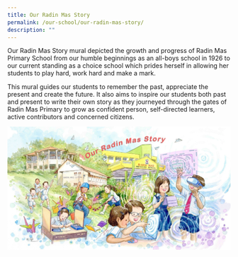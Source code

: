 ```yaml
---
title: Our Radin Mas Story
permalink: /our-school/our-radin-mas-story/
description: ""
---
```

<p>Our Radin Mas Story mural depicted the growth and progress of Radin Mas Primary School from our humble beginnings as an all-boys school in 1926 to our current standing as a choice school which prides herself in allowing her students to play hard, work hard and make a mark.</p>
<p>This mural guides our students to remember the past, appreciate the present and create the future. It also aims to inspire our students both past and present to write their own story as they journeyed through the gates of Radin Mas Primary to grow as confident person, self-directed learners, active contributors and concerned citizens.</p>
<img src="/images/story.jpg">